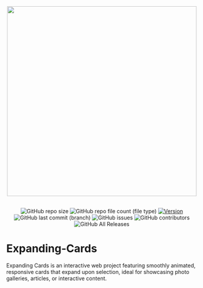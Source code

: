 <div align="center">
  <img src="https://github.com/yazansedih/Expanding-Cards/assets/137224224/0d3ad073-21c6-4e41-88a2-392eff398d4e" width=500px/>
  <br />
  <br />

 ![GitHub repo size](https://img.shields.io/github/repo-size/yazansedih/Expanding-Cards) 
 ![GitHub repo file count (file type)](https://img.shields.io/github/directory-file-count/yazansedih/Expanding-Cards) 
 [![Version](https://img.shields.io/badge/version-v1.0.0-blue)](https://github.com/yazansedih/Expanding-Cards/releases/tag/v1.0.0)
 ![GitHub last commit (branch)](https://img.shields.io/github/last-commit/yazansedih/Expanding-Cards/main) 
 ![GitHub issues](https://img.shields.io/github/issues/yazansedih/Expanding-Cards)
 ![GitHub contributors](https://img.shields.io/github/contributors/yazansedih/Expanding-Cards)
 ![GitHub All Releases](https://img.shields.io/github/downloads/yazansedih/Expanding-Cards/total)
 
</div>  

<h1>Expanding-Cards</h1>
Expanding Cards is an interactive web project featuring smoothly animated, responsive cards that expand upon selection, ideal for showcasing photo galleries, articles, or interactive content.
